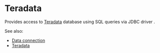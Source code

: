 <!-- TITLE: Teradata -->
<!-- SUBTITLE: -->

# Teradata

Provides access to [Teradata](https://www.teradata.ru/Products/Software/Database) database
using SQL queries via JDBC driver . 

See also:

  * [Data connection](../data-connection.md)
  * [Teradata](https://www.teradata.ru/Products/Software/Database)
